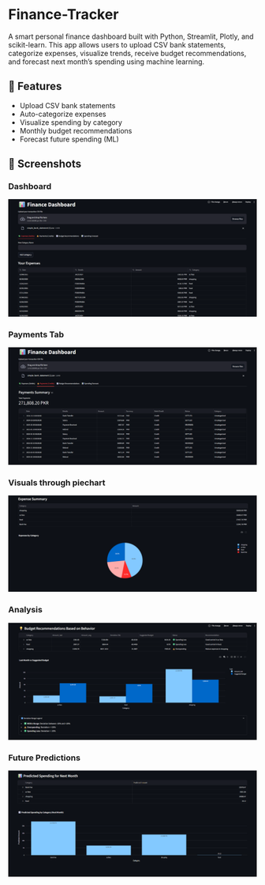 # Finance-Tracker
A smart personal finance dashboard built with Python, Streamlit, Plotly, and scikit-learn. This app allows users to upload CSV bank statements, categorize expenses, visualize trends, receive budget recommendations, and forecast next month’s spending using machine learning.

## 🚀 Features
- Upload CSV bank statements
- Auto-categorize expenses
- Visualize spending by category
- Monthly budget recommendations
- Forecast future spending (ML)

## 📸 Screenshots

### Dashboard
![Dashboard](assets/dashboard.png)

### Payments Tab
![Payments](assets/payments.png)

### Visuals through piechart
![PirChart](assets/piechart.png)

### Analysis
![Analysis](assets/budget_recomendations.png)

### Future Predictions
![Predictions](assets/prediction.png)
